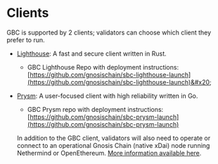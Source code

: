 # Clients

GBC is supported by 2 clients; validators can choose which client they prefer to run.

* &#x20;[Lighthouse](https://lighthouse.sigmaprime.io): A fast and secure client written in Rust.
  * GBC Lighthouse Repo with deployment instructions:\
    [https://github.com/gnosischain/sbc-lighthouse-launch](https://github.com/gnosischain/sbc-lighthouse-launch)&#x20;
*   &#x20;[Prysm](https://prysmaticlabs.com): A user-focused client with high reliability written in Go.

    * GBC Prysm repo with deployment instructions: [https://github.com/gnosischain/sbc-prysm-launch](https://github.com/gnosischain/sbc-prysm-launch)

    In addition to the GBC client, validators will also need to operate or connect to an operational Gnosis Chain (native xDai) node running Nethermind or OpenEthereum. [More information available here](gnosis-chain-node-openethereum-and-nethermind.md).
